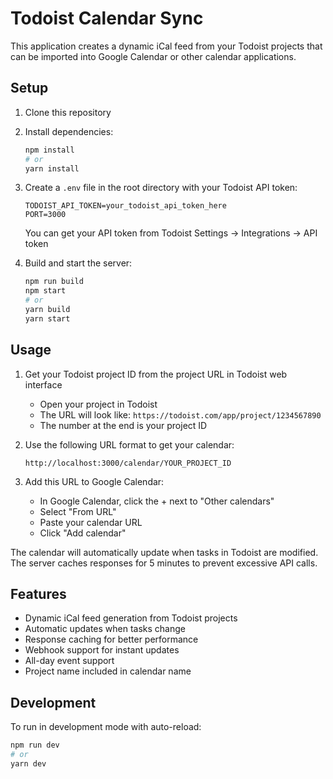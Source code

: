 # Todoist Calendar Sync

This application creates a dynamic iCal feed from your Todoist projects that can be imported into Google Calendar or other calendar applications.

## Setup

1. Clone this repository
2. Install dependencies:
   ```bash
   npm install
   # or
   yarn install
   ```
3. Create a `.env` file in the root directory with your Todoist API token:
   ```
   TODOIST_API_TOKEN=your_todoist_api_token_here
   PORT=3000
   ```
   You can get your API token from Todoist Settings -> Integrations -> API token

4. Build and start the server:
   ```bash
   npm run build
   npm start
   # or
   yarn build
   yarn start
   ```

## Usage

1. Get your Todoist project ID from the project URL in Todoist web interface
   - Open your project in Todoist
   - The URL will look like: `https://todoist.com/app/project/1234567890`
   - The number at the end is your project ID

2. Use the following URL format to get your calendar:
   ```
   http://localhost:3000/calendar/YOUR_PROJECT_ID
   ```

3. Add this URL to Google Calendar:
   - In Google Calendar, click the + next to "Other calendars"
   - Select "From URL"
   - Paste your calendar URL
   - Click "Add calendar"

The calendar will automatically update when tasks in Todoist are modified. The server caches responses for 5 minutes to prevent excessive API calls.

## Features

- Dynamic iCal feed generation from Todoist projects
- Automatic updates when tasks change
- Response caching for better performance
- Webhook support for instant updates
- All-day event support
- Project name included in calendar name

## Development

To run in development mode with auto-reload:
```bash
npm run dev
# or
yarn dev
``` 
